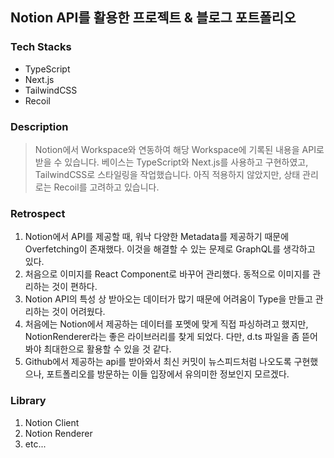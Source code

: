 ## Notion API를 활용한 프로젝트 & 블로그 포트폴리오

### Tech Stacks
- TypeScript
- Next.js
- TailwindCSS
- Recoil

### Description
> Notion에서 Workspace와 연동하여 해당 Workspace에 기록된 내용을 API로 받을 수 있습니다. 베이스는 TypeScript와 Next.js를 사용하고 구현하였고, TailwindCSS로 스타일링을 작업했습니다. 아직 적용하지 않았지만, 상태 관리로는 Recoil를 고려하고 있습니다. 

### Retrospect
1. Notion에서 API를 제공할 때, 워낙 다양한 Metadata를 제공하기 때문에 Overfetching이 존재했다. 이것을 해결할 수 있는 문제로 GraphQL를 생각하고 있다. 
2. 처음으로 이미지를 React Component로 바꾸어 관리했다. 동적으로 이미지를 관리하는 것이 편하다. 
3. Notion API의 특성 상 받아오는 데이터가 많기 때문에 어려움이 Type을 만들고 관리하는 것이 어려웠다. 
4. 처음에는 Notion에서 제공하는 데이터를 포멧에 맞게 직접 파싱하려고 했지만, NotionRenderer라는 좋은 라이브러리를 찾게 되었다. 다만, d.ts 파일을 좀 뜯어봐야 최대한으로 활용할 수 있을 것 같다. 
5. Github에서 제공하는 api를 받아와서 최신 커밋이 뉴스피드처럼 나오도록 구현했으나, 포트폴리오를 방문하는 이들 입장에서 유의미한 정보인지 모르겠다. 

### Library
1. Notion Client
2. Notion Renderer
3. etc...
